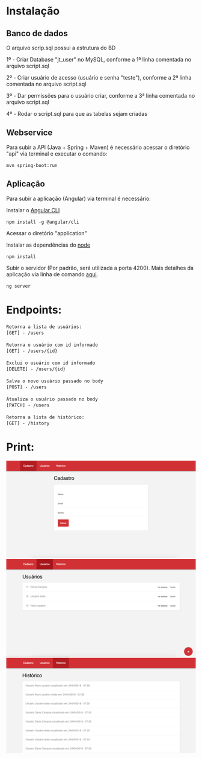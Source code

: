 # Instalação
## Banco de dados
O arquivo scrip.sql possui a estrutura do BD

1º - Criar Database "jt_user" no MySQL, conforme a 1ª linha comentada no arquivo script.sql

2º - Criar usuário de acesso (usuário e senha "teste"), conforme a 2ª linha comentada no arquivo script.sql

3º - Dar permissões para o usuário criar, conforme a 3ª linha comentada no arquivo script.sql

4º - Rodar o script.sql para que as tabelas sejam criadas

## Webservice
Para subir a API (Java + Spring + Maven) é necessário acessar o diretório "api" via terminal e executar o comando:
```
mvn spring-boot:run
```

## Aplicação
Para subir a aplicação (Angular) via terminal é necessário:

Instalar o [Angular CLI](https://github.com/angular/angular-cli/blob/master/README.md)
```
npm install -g @angular/cli
```

Acessar o diretório "application"

Instalar as dependências do [node](https://nodejs.org/en/)
```
npm install
```

Subir o servidor (Por padrão, será utilizada a porta 4200).
Mais detalhes da aplicação via linha de comando [aqui](https://github.com/deniscpaula/jt-user/blob/master/application/README.md).
```
ng server
```


# Endpoints:
```
Retorna a lista de usuários:
[GET] - /users

Retorna o usuário com id informado
[GET] - /users/{id}

Exclui o usuário com id informado
[DELETE] - /users/{id}

Salva o novo usuário passado no body
[POST] - /users

Atualiza o usuário passado no body
[PATCH] - /users

Retorna a lista de histórico:
[GET] - /history
```

# Print:
![Cadastro de usuário](https://github.com/deniscpaula/jt-user/blob/master/prints/cadastro.png)
![Lista de usuários](https://github.com/deniscpaula/jt-user/blob/master/prints/usuarios.png)
![Hitórico de açes](https://github.com/deniscpaula/jt-user/blob/master/prints/historico.png)
